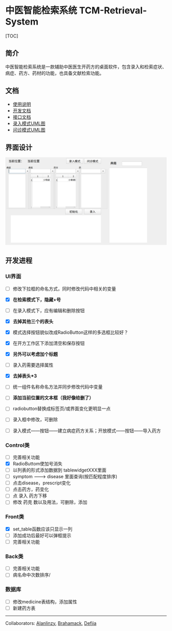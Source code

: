 # 中医智能检索系统 TCM-Retrieval-System

[TOC]

## 简介

​	中医智能检索系统是一款辅助中医医生开药方的桌面软件，包含录入和检索症状、病症、药方、药材的功能，也具备文献检索功能。	

## 文档

- [使用说明](Document/Usage.md)
- [开发文档](Document/Dev.md)
- [接口文档](Document/API.md)
- [录入模式UML图](Document/录入活动图.pdf)
- [问诊模式UML图](Document/问诊活动图.pdf)

## 界面设计

![深度截图_Control.py_20181107190137](Backup/深度截图_Control.py_20181107190137.png)

## 开发进程

### UI界面

- [ ] 修改下拉框的命名方式，同时修改代码中相关的变量
- [x] **在检索模式下，隐藏+号**
- [ ] 在录入模式下，应有编辑和删除按钮
- [x] **去掉其他三个的表头**
- [x] 模式选择按钮貌似改成RadioButton这样的多选框比较好？
- [x] 在开方工作区下添加清空和保存按钮
- [x] **另外可以考虑加个标题**
- [ ] 录入药需要选择属性
- [x] **去掉表头*3**
- [ ] 统一组件名称命名方法并同步修改代码中变量
- [ ] **添加当前位置的文本框（我好像给删了）**

- [ ] radiobutton替换成标签页/或界面变化更明显一点
- [ ] 录入框中修改，可删除
- [ ] 录入模式——按钮——建立病症药方关系；开放模式——按钮——导入药方
### Control类

- [ ] 完善相关功能
- [x] RadioButtom使加号消失
- [ ] 以列表的形式添加数据到 tablewidgetXXX里面
- [ ] symptom ---> disease 里面查询(按匹配程度排序)
- [ ] 点击disease，prescript变化
- [ ] 点击药方，药变化
- [ ] 点 录入 药方下移
- [ ] 修改 药克 数以及用法，可删除，添加
### Front类

- [x] set_table函数应该只显示一列
- [ ] 添加成功后最好可以弹框提示
- [ ] 完善相关功能

### Back类

- [ ] 完善相关功能
- [ ] 病名命中次数排序/ 

### 数据库

- [ ] 修改medicine表结构，添加属性
- [ ] 新建药方表

------

Collaborators: [Alanlinzy](https://github.com/alanlinzy), [Brahamack](https://github.com/brahamack), [Defjia](https://github.com/DefJia)
